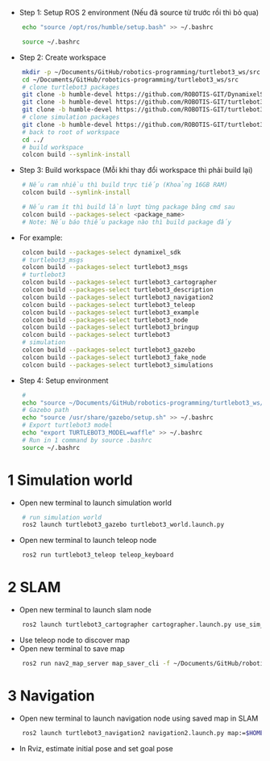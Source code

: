 - Step 1: Setup ROS 2 environment (Nếu đã source từ trước rồi thì bỏ qua)
```bash
	echo "source /opt/ros/humble/setup.bash" >> ~/.bashrc

	source ~/.bashrc
```
- Step 2: Create workspace
```bash
	mkdir -p ~/Documents/GitHub/robotics-programming/turtlebot3_ws/src
	cd ~/Documents/GitHub/robotics-programming/turtlebot3_ws/src
	# clone turtlebot3 packages
	git clone -b humble-devel https://github.com/ROBOTIS-GIT/DynamixelSDK.git
	git clone -b humble-devel https://github.com/ROBOTIS-GIT/turtlebot3_msgs.git
	git clone -b humble-devel https://github.com/ROBOTIS-GIT/turtlebot3.git
	# clone simulation packages
	git clone -b humble-devel https://github.com/ROBOTIS-GIT/turtlebot3_simulations.git
	# back to root of workspace
	cd ../
	# build workspace
	colcon build --symlink-install
```
- Step 3: Build workspace (Mỗi khi thay đổi workspace thì phải build lại)
```bash
	# Nếu ram nhiều thì build trực tiếp (Khoảng 16GB RAM)
	colcon build --symlink-install
```

```bash
	# Nếu ram ít thì build lần lượt từng package bằng cmd sau
	colcon build --packages-select <package_name>
	# Note: Nếu báo thiếu package nào thì build package đấy
```
- For example:
```bash
	colcon build --packages-select dynamixel_sdk
	# turtlebot3_msgs
	colcon build --packages-select turtlebot3_msgs
	# turtlebot3
	colcon build --packages-select turtlebot3_cartographer
	colcon build --packages-select turtlebot3_description
	colcon build --packages-select turtlebot3_navigation2
	colcon build --packages-select turtlebot3_teleop
	colcon build --packages-select turtlebot3_example
	colcon build --packages-select turtlebot3_node
	colcon build --packages-select turtlebot3_bringup
	colcon build --packages-select turtlebot3
	# simulation
	colcon build --packages-select turtlebot3_gazebo
	colcon build --packages-select turtlebot3_fake_node
	colcon build --packages-select turtlebot3_simulations
```
- Step 4: Setup environment
```bash
	# 
	echo "source ~/Documents/GitHub/robotics-programming/turtlebot3_ws/install/setup.bash" >> ~/.bashrc
	# Gazebo path
	echo "source /usr/share/gazebo/setup.sh" >> ~/.bashrc
	# Export turtlebot3 model
	echo "export TURTLEBOT3_MODEL=waffle" >> ~/.bashrc
	# Run in 1 command by source .bashrc
	source ~/.bashrc
```

# 1 Simulation world
- Open new terminal to launch simulation world
```bash
	# run simulation world
    ros2 launch turtlebot3_gazebo turtlebot3_world.launch.py
```
- Open new terminal to launch teleop node
```bash
	ros2 run turtlebot3_teleop teleop_keyboard
```
# 2 SLAM
- Open new terminal to launch slam node
```bash
	ros2 launch turtlebot3_cartographer cartographer.launch.py use_sim_time:=True
```
- Use teleop node to discover map
- Open new terminal to save map
```bash
	ros2 run nav2_map_server map_saver_cli -f ~/Documents/GitHub/robotics-programming/turtlebot3_ws/src/map
```

# 3 Navigation
- Open new terminal to launch navigation node using saved map in SLAM
```bash
	ros2 launch turtlebot3_navigation2 navigation2.launch.py map:=$HOME/Documents/GitHub/robotics-programming/turtlebot3_ws/src/map.yaml
```
- In Rviz, estimate initial pose and set goal pose